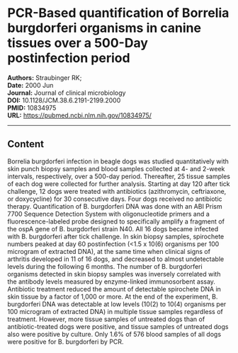 # PCR-Based quantification of Borrelia burgdorferi organisms in canine tissues over a 500-Day postinfection period

**Authors:** Straubinger RK;  
**Date:** 2000 Jun  
**Journal:** Journal of clinical microbiology  
**DOI:** 10.1128/JCM.38.6.2191-2199.2000  
**PMID:** 10834975  
**URL:** https://pubmed.ncbi.nlm.nih.gov/10834975/

---

## Content

Borrelia burgdorferi infection in beagle dogs was studied quantitatively with skin punch biopsy samples and blood samples collected at 4- and 2-week intervals, respectively, over a 500-day period. Thereafter, 25 tissue samples of each dog were collected for further analysis. Starting at day 120 after tick challenge, 12 dogs were treated with antibiotics (azithromycin, ceftriaxone, or doxycycline) for 30 consecutive days. Four dogs received no antibiotic therapy. Quantification of B. burgdorferi DNA was done with an ABI Prism 7700 Sequence Detection System with oligonucleotide primers and a fluorescence-labeled probe designed to specifically amplify a fragment of the ospA gene of B. burgdorferi strain N40. All 16 dogs became infected with B. burgdorferi after tick challenge. In skin biopsy samples, spirochete numbers peaked at day 60 postinfection (<1.5 x 10(6) organisms per 100 microgram of extracted DNA), at the same time when clinical signs of arthritis developed in 11 of 16 dogs, and decreased to almost undetectable levels during the following 6 months. The number of B. burgdorferi organisms detected in skin biopsy samples was inversely correlated with the antibody levels measured by enzyme-linked immunosorbent assay. Antibiotic treatment reduced the amount of detectable spirochete DNA in skin tissue by a factor of 1,000 or more. At the end of the experiment, B. burgdorferi DNA was detectable at low levels (10(2) to 10(4) organisms per 100 microgram of extracted DNA) in multiple tissue samples regardless of treatment. However, more tissue samples of untreated dogs than of antibiotic-treated dogs were positive, and tissue samples of untreated dogs also were positive by culture. Only 1.6% of 576 blood samples of all dogs were positive for B. burgdorferi by PCR.
